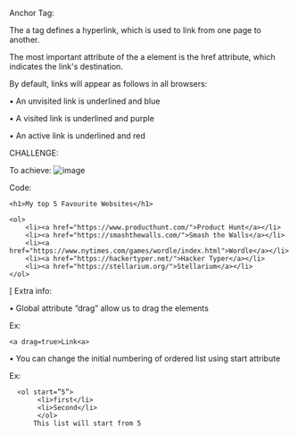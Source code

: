 Anchor Tag:

The a tag defines a hyperlink, which is used to link from one page to another.

The most important attribute of the a element is the href attribute, which indicates the link's destination.

By default, links will appear as follows in all browsers:

•	An unvisited link is underlined and blue

•	A visited link is underlined and purple

•	An active link is underlined and red

CHALLENGE:

To achieve:
![image](https://user-images.githubusercontent.com/111358462/233689838-9241915d-391a-4f83-80b2-32b601079446.png)
 
Code:

    <h1>My top 5 Favourite Websites</h1>

    <ol>
        <li><a href="https://www.producthunt.com/">Product Hunt</a></li>
        <li><a href="https://smashthewalls.com/">Smash the Walls</a></li>
        <li><a href="https://www.nytimes.com/games/wordle/index.html">Wordle</a></li>
        <li><a href="https://hackertyper.net/">Hacker Typer</a></li>
        <li><a href="https://stellarium.org/">Stellarium</a></li>
    </ol>

[ Extra info: 

•	Global attribute “drag” allow us to drag the elements 
  
Ex: 

    <a drag=true>Link<a>

•	You can change the initial numbering of ordered list using start attribute

Ex: 

      <ol start=”5”>
           <li>first</li>
           <li>Second</li>
           </ol>
          This list will start from 5 

